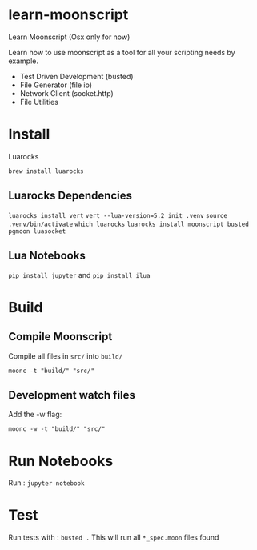 # learn-moonscript
Learn Moonscript
(Osx only for now)

Learn how to use moonscript as a tool for all your scripting needs by example. 

- Test Driven Development (busted)
- File Generator (file io)
- Network Client (socket.http)
- File Utilities

# Install

Luarocks

`brew install luarocks`

## Luarocks Dependencies

`luarocks install vert`
`vert --lua-version=5.2 init .venv`
`source .venv/bin/activate`
`which luarocks`
`luarocks install moonscript busted pgmoon luasocket`

## Lua Notebooks
`pip install jupyter` and `pip install ilua`

# Build 

## Compile Moonscript

Compile all files in `src/` into `build/`

`moonc -t "build/" "src/"`

## Development watch files

Add the -w flag:

`moonc -w -t "build/" "src/"`

# Run Notebooks
Run : `jupyter notebook`

# Test

Run tests with : `busted .`
This will run all `*_spec.moon` files found
